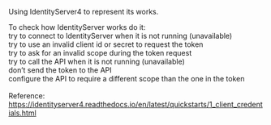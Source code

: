 Using IdentityServer4 to represent its works.

To check how IdentityServer works do it:
</br>
try to connect to IdentityServer when it is not running (unavailable)</br>
try to use an invalid client id or secret to request the token</br>
try to ask for an invalid scope during the token request</br>
try to call the API when it is not running (unavailable)</br>
don’t send the token to the API</br>
configure the API to require a different scope than the one in the token</br>
</br>
Reference:</br>
https://identityserver4.readthedocs.io/en/latest/quickstarts/1_client_credentials.html
